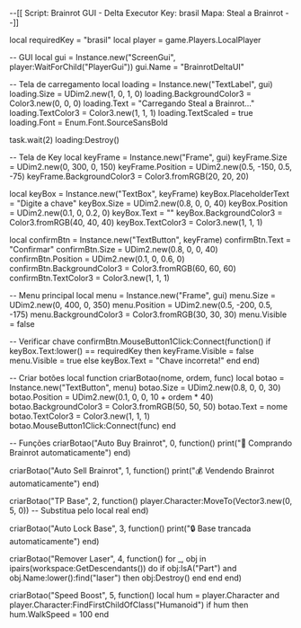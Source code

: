 --[[
    Script: Brainrot GUI - Delta Executor
    Key: brasil
    Mapa: Steal a Brainrot
--]]

local requiredKey = "brasil"
local player = game.Players.LocalPlayer

-- GUI
local gui = Instance.new("ScreenGui", player:WaitForChild("PlayerGui"))
gui.Name = "BrainrotDeltaUI"

-- Tela de carregamento
local loading = Instance.new("TextLabel", gui)
loading.Size = UDim2.new(1, 0, 1, 0)
loading.BackgroundColor3 = Color3.new(0, 0, 0)
loading.Text = "Carregando Steal a Brainrot..."
loading.TextColor3 = Color3.new(1, 1, 1)
loading.TextScaled = true
loading.Font = Enum.Font.SourceSansBold

task.wait(2)
loading:Destroy()

-- Tela de Key
local keyFrame = Instance.new("Frame", gui)
keyFrame.Size = UDim2.new(0, 300, 0, 150)
keyFrame.Position = UDim2.new(0.5, -150, 0.5, -75)
keyFrame.BackgroundColor3 = Color3.fromRGB(20, 20, 20)

local keyBox = Instance.new("TextBox", keyFrame)
keyBox.PlaceholderText = "Digite a chave"
keyBox.Size = UDim2.new(0.8, 0, 0, 40)
keyBox.Position = UDim2.new(0.1, 0, 0.2, 0)
keyBox.Text = ""
keyBox.BackgroundColor3 = Color3.fromRGB(40, 40, 40)
keyBox.TextColor3 = Color3.new(1, 1, 1)

local confirmBtn = Instance.new("TextButton", keyFrame)
confirmBtn.Text = "Confirmar"
confirmBtn.Size = UDim2.new(0.8, 0, 0, 40)
confirmBtn.Position = UDim2.new(0.1, 0, 0.6, 0)
confirmBtn.BackgroundColor3 = Color3.fromRGB(60, 60, 60)
confirmBtn.TextColor3 = Color3.new(1, 1, 1)

-- Menu principal
local menu = Instance.new("Frame", gui)
menu.Size = UDim2.new(0, 400, 0, 350)
menu.Position = UDim2.new(0.5, -200, 0.5, -175)
menu.BackgroundColor3 = Color3.fromRGB(30, 30, 30)
menu.Visible = false

-- Verificar chave
confirmBtn.MouseButton1Click:Connect(function()
    if keyBox.Text:lower() == requiredKey then
        keyFrame.Visible = false
        menu.Visible = true
    else
        keyBox.Text = "Chave incorreta!"
    end
end)

-- Criar botões
local function criarBotao(nome, ordem, func)
    local botao = Instance.new("TextButton", menu)
    botao.Size = UDim2.new(0.8, 0, 0, 30)
    botao.Position = UDim2.new(0.1, 0, 0, 10 + ordem * 40)
    botao.BackgroundColor3 = Color3.fromRGB(50, 50, 50)
    botao.Text = nome
    botao.TextColor3 = Color3.new(1, 1, 1)
    botao.MouseButton1Click:Connect(func)
end

-- Funções
criarBotao("Auto Buy Brainrot", 0, function()
    print("🧠 Comprando Brainrot automaticamente")
end)

criarBotao("Auto Sell Brainrot", 1, function()
    print("💰 Vendendo Brainrot automaticamente")
end)

criarBotao("TP Base", 2, function()
    player.Character:MoveTo(Vector3.new(0, 5, 0)) -- Substitua pelo local real
end)

criarBotao("Auto Lock Base", 3, function()
    print("🔒 Base trancada automaticamente")
end)

criarBotao("Remover Laser", 4, function()
    for _, obj in ipairs(workspace:GetDescendants()) do
        if obj:IsA("Part") and obj.Name:lower():find("laser") then
            obj:Destroy()
        end
    end
end)

criarBotao("Speed Boost", 5, function()
    local hum = player.Character and player.Character:FindFirstChildOfClass("Humanoid")
    if hum then hum.WalkSpeed = 100 end
